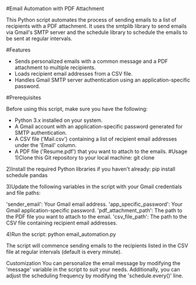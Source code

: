 #Email Automation with PDF Attachment

This Python script automates the process of sending emails to a list of recipients with a PDF attachment. It uses the smtplib library to send emails via Gmail's SMTP server and the schedule library to schedule the emails to be sent at regular intervals.

#Features
* Sends personalized emails with a common message and a PDF attachment to multiple recipients.
* Loads recipient email addresses from a CSV file.
* Handles Gmail SMTP server authentication using an application-specific password.

#Prerequisites

Before using this script, make sure you have the following:

* Python 3.x installed on your system.
* A Gmail account with an application-specific password generated for SMTP authentication.
* A CSV file ('Mail.csv') containing a list of recipient email addresses under the 'Email' column.
* A PDF file ('Resume.pdf') that you want to attach to the emails.
#Usage
1)Clone this Git repository to your local machine:
git clone <repository-url>

2)Install the required Python libraries if you haven't already:
pip install schedule pandas

3)Update the following variables in the script with your Gmail credentials and file paths:

'sender_email': Your Gmail email address.
'app_specific_password': Your Gmail application-specific password.
'pdf_attachment_path': The path to the PDF file you want to attach to the email.
'csv_file_path': The path to the CSV file containing recipient email addresses.

4)Run the script:
python email_automation.py

The script will commence sending emails to the recipients listed in the CSV file at regular intervals (default is every minute).

Customization
You can personalize the email message by modifying the 'message' variable in the script to suit your needs. Additionally, you can adjust the scheduling frequency by modifying the 'schedule.every()' line.



